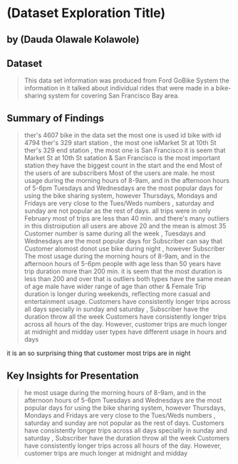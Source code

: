 # (Dataset Exploration Title)
## by (Dauda Olawale Kolawole)


## Dataset

> This data set information was produced from Ford GoBike System the information in it talked about individual rides that were made in a bike-sharing system for covering San Francisco Bay area.


## Summary of Findings

> ther's 4607 bike in the data set the most one is used id bike with id 4794
>ther's 329 start station , the most one isMarket St at 10th St
>ther's 329 end station , the most one is San Francisco
>it is seem that Market St at 10th St satation & San Francisco is the most important station they have the biggest count in the start and the end
>Most of the users of are subscribers
>Most of the users are male.
>he most usage during the morning hours of 8-9am, and in the afternoon hours of 5-6pm
>Tuesdays and Wednesdays are the most popular days for using the bike sharing system, however Thursdays, Mondays and Fridays are very close to the Tues/Weds numbers , saturday and sunday are not popular as the rest of days.
>all trips were in only February
>most of trips are less than 40 min. and there's many outliers in this distroipution
>all users are above 20 and the mean is almost 35
>Customer number is same during all the week , Tuesdays and Wednesdays are the most popular days for Subscriber
>can say that Customer alomost donot use bike during night , however Subscriber The most usage during the morning hours of 8-9am, and in the afternoon hours of 5-6pm
>people with age less than 50 years have trip duration more than 200 min.
>it is seem that the most duration is less than 200 and over that is outliers
>both types have the same mean of age
>male have wider range of age than other & Female
>Trip duration is longer during weekends, reflecting more casual and entertainment usage.
>Customers have consistently longer trips across all days specially in sunday and saturday , Subscriber have the duration throw all the week
>Customers have consistently longer trips across all hours of the day. However, customer trips are much longer at midnight and midday
>user types have different usage in hours and days

it is an so surprising thing that customer most trips are in night

## Key Insights for Presentation

> he most usage during the morning hours of 8-9am, and in the afternoon hours of 5-6pm
>Tuesdays and Wednesdays are the most popular days for using the bike sharing system, however Thursdays, Mondays and Fridays are very close to the Tues/Weds numbers , saturday and sunday are not popular as the rest of days.
>Customers have consistently longer trips across all days specially in sunday and saturday , Subscriber have the duration throw all the week
>Customers have consistently longer trips across all hours of the day. However, customer trips are much longer at midnight and midday